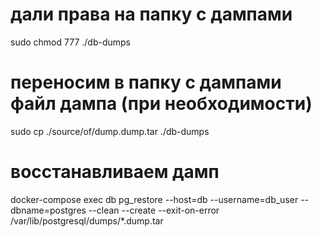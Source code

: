# дали права на папку с дампами
sudo chmod 777 ./db-dumps

# переносим в папку с дампами файл дампа (при необходимости)
sudo cp ./source/of/dump.dump.tar ./db-dumps

# восстанавливаем дамп
docker-compose exec db pg_restore --host=db  --username=db_user --dbname=postgres --clean --create --exit-on-error /var/lib/postgresql/dumps/*.dump.tar
